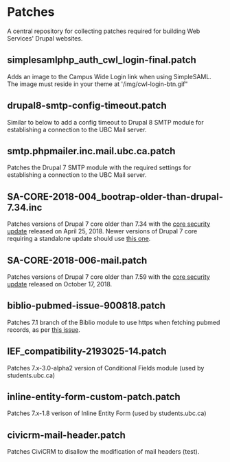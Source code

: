 # Patches

A central repository for collecting patches required for building Web Services' Drupal websites.

## simplesamlphp_auth_cwl_login-final.patch

Adds an image to the Campus Wide Login link when using SimpleSAML. The image must reside in your theme at '/img/cwl-login-btn.gif"

## drupal8-smtp-config-timeout.patch

Similar to below to add a config timeout to Drupal 8 SMTP module for establishing a connection to the UBC Mail server.

## smtp.phpmailer.inc.mail.ubc.ca.patch

Patches the Drupal 7 SMTP module with the required settings for establishing a connection to the UBC Mail server.

## SA-CORE-2018-004_bootrap-older-than-drupal-7.34.inc

Patches versions of Drupal 7 core older than 7.34 with the [core security update](https://www.drupal.org/sa-core-2018-004) released on April 25, 2018. Newer versions of Drupal 7 core requiring a standalone update should use [this one](https://cgit.drupalcode.org/drupal/rawdiff/?h=7.x&id=080daa38f265ea28444c540832509a48861587d0).

## SA-CORE-2018-006-mail.patch
Patches versions of Drupal 7 core older than 7.59 with the [core security update](https://www.drupal.org/sa-core-2018-006) released on October 17, 2018.

## biblio-pubmed-issue-900818.patch

Patches 7.1 branch of the Biblio module to use https when fetching pubmed records, as per [this issue](https://www.drupal.org/project/biblio/issues/900818).

## IEF_compatibility-2193025-14.patch

Patches 7.x-3.0-alpha2 version of Conditional Fields module (used by students.ubc.ca)

## inline-entity-form-custom-patch.patch

Patches 7.x-1.8 verison of Inline Entity Form (used by students.ubc.ca)

## civicrm-mail-header.patch

Patches CiviCRM to disallow the modification of mail headers (test).
